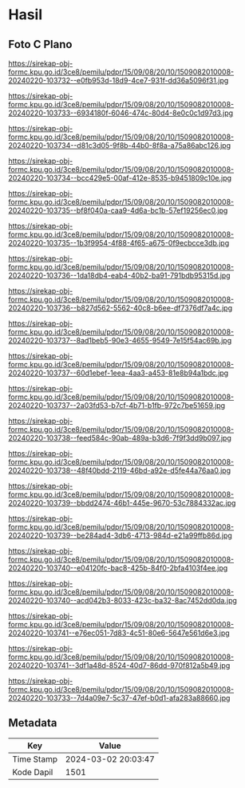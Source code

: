 # Hasil

## Foto C Plano

https://sirekap-obj-formc.kpu.go.id/3ce8/pemilu/pdpr/15/09/08/20/10/1509082010008-20240220-103732--e0fb953d-18d9-4ce7-931f-dd36a5096f31.jpg

https://sirekap-obj-formc.kpu.go.id/3ce8/pemilu/pdpr/15/09/08/20/10/1509082010008-20240220-103733--6934180f-6046-474c-80d4-8e0c0c1d97d3.jpg

https://sirekap-obj-formc.kpu.go.id/3ce8/pemilu/pdpr/15/09/08/20/10/1509082010008-20240220-103734--d81c3d05-9f8b-44b0-8f8a-a75a86abc126.jpg

https://sirekap-obj-formc.kpu.go.id/3ce8/pemilu/pdpr/15/09/08/20/10/1509082010008-20240220-103734--bcc429e5-00af-412e-8535-b9451809c10e.jpg

https://sirekap-obj-formc.kpu.go.id/3ce8/pemilu/pdpr/15/09/08/20/10/1509082010008-20240220-103735--bf8f040a-caa9-4d6a-bc1b-57ef19256ec0.jpg

https://sirekap-obj-formc.kpu.go.id/3ce8/pemilu/pdpr/15/09/08/20/10/1509082010008-20240220-103735--1b3f9954-4f88-4f65-a675-0f9ecbcce3db.jpg

https://sirekap-obj-formc.kpu.go.id/3ce8/pemilu/pdpr/15/09/08/20/10/1509082010008-20240220-103736--1da18db4-eab4-40b2-ba91-791bdb95315d.jpg

https://sirekap-obj-formc.kpu.go.id/3ce8/pemilu/pdpr/15/09/08/20/10/1509082010008-20240220-103736--b827d562-5562-40c8-b6ee-df7376df7a4c.jpg

https://sirekap-obj-formc.kpu.go.id/3ce8/pemilu/pdpr/15/09/08/20/10/1509082010008-20240220-103737--8ad1beb5-90e3-4655-9549-7e15f54ac69b.jpg

https://sirekap-obj-formc.kpu.go.id/3ce8/pemilu/pdpr/15/09/08/20/10/1509082010008-20240220-103737--60d1ebef-1eea-4aa3-a453-81e8b94a1bdc.jpg

https://sirekap-obj-formc.kpu.go.id/3ce8/pemilu/pdpr/15/09/08/20/10/1509082010008-20240220-103737--2a03fd53-b7cf-4b71-b1fb-972c7be51659.jpg

https://sirekap-obj-formc.kpu.go.id/3ce8/pemilu/pdpr/15/09/08/20/10/1509082010008-20240220-103738--feed584c-90ab-489a-b3d6-7f9f3dd9b097.jpg

https://sirekap-obj-formc.kpu.go.id/3ce8/pemilu/pdpr/15/09/08/20/10/1509082010008-20240220-103738--48f40bdd-2119-46bd-a92e-d5fe44a76aa0.jpg

https://sirekap-obj-formc.kpu.go.id/3ce8/pemilu/pdpr/15/09/08/20/10/1509082010008-20240220-103739--bbdd2474-46b1-445e-9670-53c7884332ac.jpg

https://sirekap-obj-formc.kpu.go.id/3ce8/pemilu/pdpr/15/09/08/20/10/1509082010008-20240220-103739--be284ad4-3db6-4713-984d-e21a99ffb86d.jpg

https://sirekap-obj-formc.kpu.go.id/3ce8/pemilu/pdpr/15/09/08/20/10/1509082010008-20240220-103740--e04120fc-bac8-425b-84f0-2bfa4103f4ee.jpg

https://sirekap-obj-formc.kpu.go.id/3ce8/pemilu/pdpr/15/09/08/20/10/1509082010008-20240220-103740--acd042b3-8033-423c-ba32-8ac7452dd0da.jpg

https://sirekap-obj-formc.kpu.go.id/3ce8/pemilu/pdpr/15/09/08/20/10/1509082010008-20240220-103741--e76ec051-7d83-4c51-80e6-5647e561d6e3.jpg

https://sirekap-obj-formc.kpu.go.id/3ce8/pemilu/pdpr/15/09/08/20/10/1509082010008-20240220-103741--3df1a48d-8524-40d7-86dd-970f812a5b49.jpg

https://sirekap-obj-formc.kpu.go.id/3ce8/pemilu/pdpr/15/09/08/20/10/1509082010008-20240220-103733--7d4a09e7-5c37-47ef-b0d1-afa283a88660.jpg


## Metadata

| Key        | Value               |
| ---------- | ------------------- |
| Time Stamp | 2024-03-02 20:03:47 |
| Kode Dapil | 1501                |



